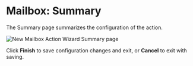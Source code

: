 # Mailbox: Summary

The Summary page summarizes the configuration of the action.

![New Mailbox Action Wizard Summary page](/img/product_docs/accessanalyzer/11.6/admin/action/mailbox/summary.webp)

Click **Finish** to save configuration changes and exit, or **Cancel** to exit with saving.
